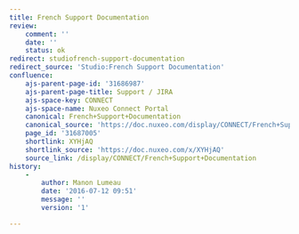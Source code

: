 ```yaml
---
title: French Support Documentation
review:
    comment: ''
    date: ''
    status: ok
redirect: studiofrench-support-documentation
redirect_source: 'Studio:French Support Documentation'
confluence:
    ajs-parent-page-id: '31686987'
    ajs-parent-page-title: Support / JIRA
    ajs-space-key: CONNECT
    ajs-space-name: Nuxeo Connect Portal
    canonical: French+Support+Documentation
    canonical_source: 'https://doc.nuxeo.com/display/CONNECT/French+Support+Documentation'
    page_id: '31687005'
    shortlink: XYHjAQ
    shortlink_source: 'https://doc.nuxeo.com/x/XYHjAQ'
    source_link: /display/CONNECT/French+Support+Documentation
history:
    - 
        author: Manon Lumeau
        date: '2016-07-12 09:51'
        message: ''
        version: '1'

---
```

